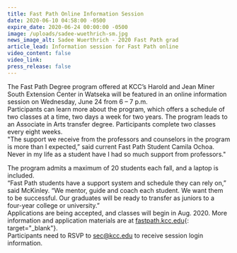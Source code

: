 ```yaml
---
title: Fast Path Online Information Session
date: 2020-06-10 04:58:00 -0500
expire_date: 2020-06-24 00:00:00 -0500
image: /uploads/sadee-wuethrich-sm.jpg
news_image_alt: Sadee Wuerthrich - 2020 Fast Path grad
article_lead: Information session for Fast Path online
video_content: false
video_link:
press_release: false
---
```


The Fast Path Degree program offered at KCC’s Harold and Jean Miner South Extension Center in Watseka will be featured in an online information session on Wednesday, June 24 from 6 – 7 p.m.&nbsp;<br>Participants can learn more about the program, which offers a schedule of two classes at a time, two days a week for two years. The program leads to an Associate in Arts transfer degree. Participants complete two classes every eight weeks.&nbsp;<br>"The support we receive from the professors and counselors in the program is more than I expected,” said current Fast Path Student Camila Ochoa. Never in my life as a student have I had so much support from professors."&nbsp;

The program admits a maximum of 20 students each fall, and a laptop is included.&nbsp;<br>“Fast Path students have a support system and schedule they can rely on,” said McKinley. “We mentor, guide and coach each student. We want them to be successful. Our graduates will be ready to transfer as juniors to a four-year college or university.”<br>Applications are being accepted, and classes will begin in Aug. 2020. More information and application materials are at [fastpath.kcc.edu](https://fastpath.kcc.edu/){: target="_blank"}.&nbsp;<br>Participants need to RSVP to [sec@kcc.edu](mailto:sec@kcc.edu) to receive session login information.